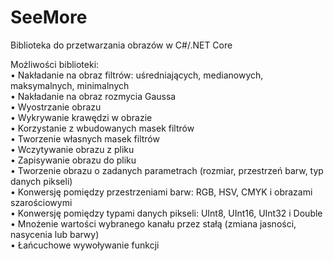 # SeeMore
Biblioteka do przetwarzania obrazów w C#/.NET Core

Możliwości biblioteki:  
• Nakładanie na obraz filtrów: uśredniających, medianowych, maksymalnych, minimalnych  
• Nakładanie na obraz rozmycia Gaussa  
• Wyostrzanie obrazu  
• Wykrywanie krawędzi w obrazie  
• Korzystanie z wbudowanych masek filtrów  
• Tworzenie własnych masek filtrów  
• Wczytywanie obrazu z pliku  
• Zapisywanie obrazu do pliku  
• Tworzenie obrazu o zadanych parametrach (rozmiar, przestrzeń barw, typ danych pikseli)  
• Konwersję pomiędzy przestrzeniami barw: RGB, HSV, CMYK i obrazami szarościowymi  
• Konwersję pomiędzy typami danych pikseli: UInt8, UInt16, UInt32 i Double  
• Mnożenie wartości wybranego kanału przez stałą (zmiana jasności, nasycenia lub barwy)  
• Łańcuchowe wywoływanie funkcji  

